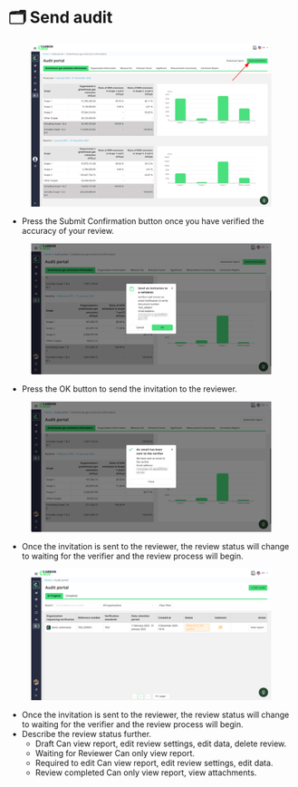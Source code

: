 # 🗂️ Send audit

<figure><img src="../../.gitbook/assets/image (53).png" alt=""><figcaption></figcaption></figure>

* Press the Submit Confirmation button once you have verified the accuracy of your review.

<figure><img src="../../.gitbook/assets/image (54).png" alt=""><figcaption></figcaption></figure>

* Press the OK button to send the invitation to the reviewer.

<figure><img src="../../.gitbook/assets/image (56).png" alt=""><figcaption></figcaption></figure>

* Once the invitation is sent to the reviewer, the review status will change to waiting for the verifier and the review process will begin.

<figure><img src="../../.gitbook/assets/image (57).png" alt=""><figcaption></figcaption></figure>

* Once the invitation is sent to the reviewer, the review status will change to waiting for the verifier and the review process will begin.
* Describe the review status further.
  * Draft Can view report, edit review settings, edit data, delete review.
  * Waiting for Reviewer Can only view report.
  * Required to edit Can view report, edit review settings, edit data.
  * Review completed Can only view report, view attachments.

